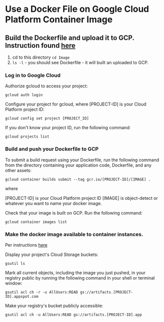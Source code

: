 # Use a Docker File on Google Cloud Platform Container Image
 
## Build the Dockerfile and upload it to GCP.  Instruction found [here](https://cloud.google.com/container-builder/docs/quickstarts/dockerfile)

1.  cd to this directory `cd Image`
2.  `ls -l` - you should see Dockerfile - it will built an uploaded to GCP.

### Log in to Google Cloud

Authorize gcloud to access your project:
    
    gcloud auth login
    
Configure your project for gcloud, where [PROJECT-ID] is your Cloud Platform project ID:
  
    gcloud config set project [PROJECT_ID]
   
If you don't know your project ID, run the following command:
  
    gcloud projects list
  

### Build and push your Dockerfile to GCP


To submit a build request using your Dockerfile, run the following command from the directory containing your application code, Dockerfile, and any other assets:


    gcloud container builds submit --tag gcr.io/[PROJECT-ID]/[IMAGE] .

where

[PROJECT-ID] is your Cloud Platform project ID
[IMAGE] is object-detect or whatever you want to name your docker image.

Check that your image is built on GCP. Run the following command:

    gcloud container images list


### Make the docker image available to container instances.  

Per instructions [here](https://cloud.google.com/container-registry/docs/access-control)

Display your project's Cloud Storage buckets:

    gsutil ls

Mark all current objects, including the image you just pushed, in your registry public by running the following command in your shell or terminal window:

    gsutil acl ch -r -u AllUsers:READ gs://artifacts.[PROJECT-ID].appspot.com

Make your registry's bucket publicly accessible:

    gsutil acl ch -u AllUsers:READ gs://artifacts.[PROJECT-ID].app



     






    